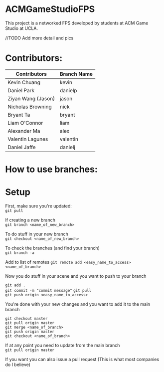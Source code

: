 # ACMGameStudioFPS

This project is a networked FPS developed by students at ACM Game Studio at UCLA.

//TODO Add more detail and pics

# Contributors:  

| Contributors | Branch Name |
| ------------- | ------------- |
| Kevin Chuang  | kevin  |
| Daniel Park  | danielp |
| Ziyan Wang (Jason)  | jason  |
| Nicholas Browning  | nick  |
| Bryant Ta  | bryant  |
| Liam O'Connor  | liam  |
| Alexander Ma  | alex  |
| Valentin Lagunes  | valentin  |
| Daniel Jaffe | danielj  |


# How to use branches:  

# Setup
First, make sure you're updated:  
`git pull`  
  
If creating a new branch  
`git branch <name_of_new_branch>`  
  
To do stuff in your new branch   
`git checkout <name_of_new_branch>` 
  
To check the branches (and find your branch)  
`git branch -a`
  
Add to list of remotes
`git remote add <easy_name_to_access> <name_of_branch>`
  
Now you do stuff in your scene and you want to push to your branch

`git add .`  
`git commit -m "commit message"`
`git pull`  
`git push origin <easy_name_to_access>`  

You're done with your new changes and you want to add it to the main branch  

`git checkout master`  
`git pull origin master`  
`git merge <name_of_branch>`  
`git push origin master`  
`git checkout <name_of_branch>`  

If at any point you need to update from the main branch  
`git pull origin master`  

If you want you can also issue a pull request (This is what most companies do I believe)

